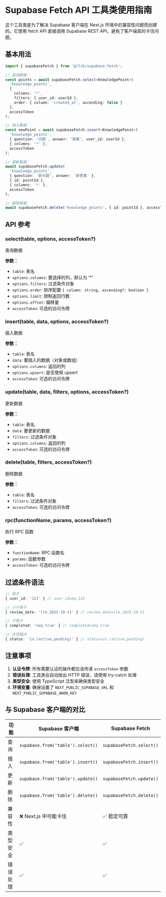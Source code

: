 # Supabase Fetch API 工具类使用指南

这个工具类是为了解决 Supabase 客户端在 Next.js 环境中的兼容性问题而创建的。它使用 fetch API 直接调用 Supabase REST API，避免了客户端库的卡住问题。

## 基本用法

```typescript
import { supabaseFetch } from '@/lib/supabase-fetch';

// 查询数据
const points = await supabaseFetch.select<KnowledgePoint>(
  'knowledge_points',
  {
    columns: '*',
    filters: { user_id: userId },
    order: { column: 'created_at', ascending: false }
  },
  accessToken
);

// 插入数据
const newPoint = await supabaseFetch.insert<KnowledgePoint>(
  'knowledge_points',
  { question: '问题', answer: '答案', user_id: userId },
  { columns: '*' },
  accessToken
);

// 更新数据
await supabaseFetch.update(
  'knowledge_points',
  { question: '新问题', answer: '新答案' },
  { id: pointId },
  { columns: '*' },
  accessToken
);

// 删除数据
await supabaseFetch.delete('knowledge_points', { id: pointId }, accessToken);
```

## API 参考

### select(table, options, accessToken?)

查询数据

**参数：**
- `table`: 表名
- `options.columns`: 要选择的列，默认为 '*'
- `options.filters`: 过滤条件对象
- `options.order`: 排序配置 `{ column: string, ascending?: boolean }`
- `options.limit`: 限制返回行数
- `options.offset`: 偏移量
- `accessToken`: 可选的访问令牌

### insert(table, data, options, accessToken?)

插入数据

**参数：**
- `table`: 表名
- `data`: 要插入的数据（对象或数组）
- `options.columns`: 返回的列
- `options.upsert`: 是否使用 upsert
- `accessToken`: 可选的访问令牌

### update(table, data, filters, options, accessToken?)

更新数据

**参数：**
- `table`: 表名
- `data`: 要更新的数据
- `filters`: 过滤条件对象
- `options.columns`: 返回的列
- `accessToken`: 可选的访问令牌

### delete(table, filters, accessToken?)

删除数据

**参数：**
- `table`: 表名
- `filters`: 过滤条件对象
- `accessToken`: 可选的访问令牌

### rpc(functionName, params, accessToken?)

执行 RPC 函数

**参数：**
- `functionName`: RPC 函数名
- `params`: 函数参数
- `accessToken`: 可选的访问令牌

## 过滤条件语法

```typescript
// 等于
{ user_id: '123' } // user_id=eq.123

// 小于等于
{ review_date: 'lte.2025-10-11' } // review_date=lte.2025-10-11

// 不等于
{ completed: 'neq.true' } // completed=neq.true

// 在范围内
{ status: 'in.(active,pending)' } // status=in.(active,pending)
```

## 注意事项

1. **认证令牌**: 所有需要认证的操作都应该传递 `accessToken` 参数
2. **错误处理**: 工具类会自动抛出 HTTP 错误，请使用 try-catch 处理
3. **类型安全**: 使用 TypeScript 泛型来确保类型安全
4. **环境变量**: 确保设置了 `NEXT_PUBLIC_SUPABASE_URL` 和 `NEXT_PUBLIC_SUPABASE_ANON_KEY`

## 与 Supabase 客户端的对比

| 功能 | Supabase 客户端 | Supabase Fetch |
|------|----------------|----------------|
| 查询 | `supabase.from('table').select()` | `supabaseFetch.select()` |
| 插入 | `supabase.from('table').insert()` | `supabaseFetch.insert()` |
| 更新 | `supabase.from('table').update()` | `supabaseFetch.update()` |
| 删除 | `supabase.from('table').delete()` | `supabaseFetch.delete()` |
| 兼容性 | ❌ Next.js 中可能卡住 | ✅ 稳定可靠 |
| 类型安全 | ✅ | ✅ |
| 错误处理 | ✅ | ✅ |
